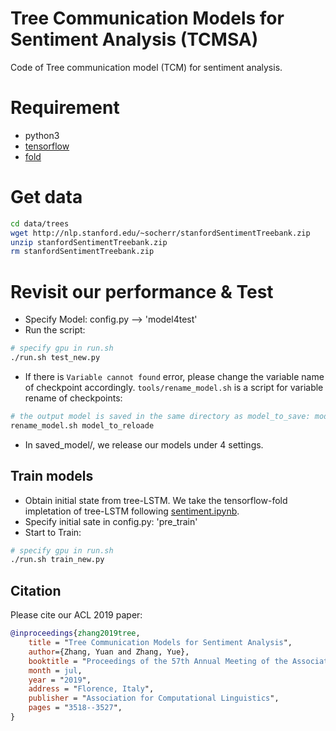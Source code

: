 # Tree Communication Models for Sentiment Analysis (TCMSA)

Code of Tree communication model (TCM) for sentiment analysis.

# Requirement
* python3
* [tensorflow](https://tensorflow.google.cn/) 
* [fold](https://github.com/tensorflow/fold)

# Get data
```bash
cd data/trees
wget http://nlp.stanford.edu/~socherr/stanfordSentimentTreebank.zip
unzip stanfordSentimentTreebank.zip
rm stanfordSentimentTreebank.zip
```

# Revisit our performance & Test
* Specify Model: config.py --> 'model4test'
* Run the script:
```bash
# specify gpu in run.sh
./run.sh test_new.py
```
* If there is `Variable cannot found` error, please change the variable name of checkpoint accordingly. `tools/rename_model.sh` is a script for variable rename of checkpoints:
```bash
# the output model is saved in the same directory as model_to_save: model_to_save_new
rename_model.sh model_to_reloade
```

* In saved_model/, we release our models under 4 settings.

## Train models

* Obtain initial state from tree-LSTM. We take the tensorflow-fold impletation of tree-LSTM following [sentiment.ipynb](https://github.com/tensorflow/fold/blob/master/tensorflow_fold/g3doc/sentiment.ipynb).
* Specify initial sate in config.py: 'pre_train'
* Start to Train:
```bash
# specify gpu in run.sh
./run.sh train_new.py
```


## Citation
Please cite our ACL 2019 paper:

```bib
@inproceedings{zhang2019tree,
    title = "Tree Communication Models for Sentiment Analysis",
    author={Zhang, Yuan and Zhang, Yue},
    booktitle = "Proceedings of the 57th Annual Meeting of the Association for Computational Linguistics",
    month = jul,
    year = "2019",
    address = "Florence, Italy",
    publisher = "Association for Computational Linguistics",
    pages = "3518--3527",
}
```